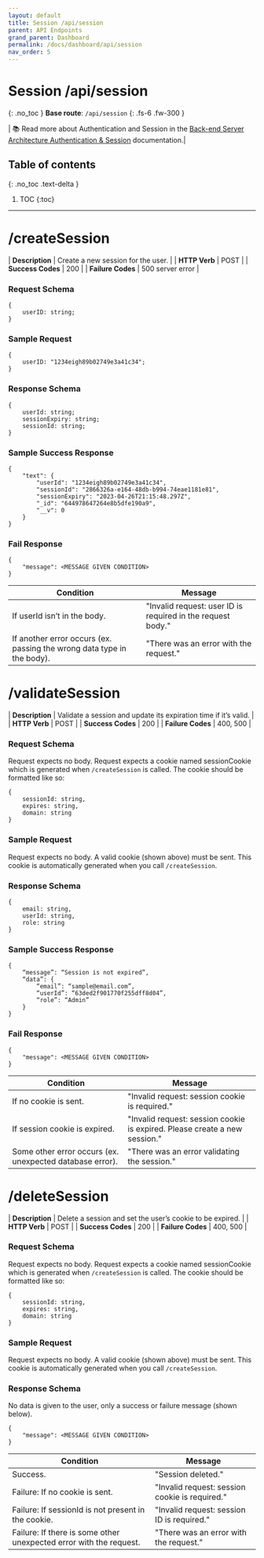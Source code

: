 ```yaml
---
layout: default
title: Session /api/session
parent: API Endpoints
grand_parent: Dashboard
permalink: /docs/dashboard/api/session
nav_order: 5
---
```


# Session /api/session
{: .no_toc }
**Base route**: `/api/session`
{: .fs-6 .fw-300 }

| 📚 Read more about Authentication and Session in the [Back-end Server Architecture Authentication & Session](/docs/dashboard/backend/authentication) documentation.|

## Table of contents
{: .no_toc .text-delta }

1. TOC
{:toc}

---

# /createSession

| <b>Description</b>    | Create a new session for the user. |
| <b>HTTP Verb</b>      | POST |
| <b>Success Codes</b>  | 200 |
| <b>Failure Codes</b>  | 500 server error |

### Request Schema
```
{
    userID: string;
}
```

### Sample Request
```
{
    userID: "1234eigh89b02749e3a41c34";
}
```

### Response Schema
```
{
    userId: string;
    sessionExpiry: string;
    sessionId: string;
}
```

### Sample Success Response
```
{
    "text": {
        "userId": "1234eigh89b02749e3a41c34",
        "sessionId": "2866326a-e164-48db-b994-74eae1181e81",
        "sessionExpiry": "2023-04-26T21:15:48.297Z",
        "_id": "644978647264e8b5dfe190a9",
        "__v": 0
    }
}
```

### Fail Response
```
{
    "message": <MESSAGE GIVEN CONDITION>
}
```

| Condition     | Message           |
| ---           | ---               |
| If userId isn’t in the body.   | "Invalid request: user ID is required in the request body."  |
| If another error occurs (ex. passing the wrong data type in the body).   | "There was an error with the request."  |

# /validateSession

| <b>Description</b>    | Validate a session and update its expiration time if it’s valid. |
| <b>HTTP Verb</b>      | POST |
| <b>Success Codes</b>  | 200 |
| <b>Failure Codes</b>  | 400, 500 |

### Request Schema

Request expects no body. Request expects a cookie named sessionCookie which is generated when `/createSession` is called. The cookie should be formatted like so:

```
{
    sessionId: string,
    expires: string,
    domain: string
}
```

### Sample Request

Request expects no body. A valid cookie (shown above) must be sent. This cookie is automatically generated when you call `/createSession`.

### Response Schema
```
{
    email: string,
    userId: string,
    role: string
}
```

### Sample Success Response
```
{
    “message”: “Session is not expired”,
    “data”: {
        “email”: “sample@email.com”,
        “userId”: “63ded2f901770f255dff8d04”,
        “role”: “Admin”
    }
}
```

### Fail Response
```
{
    "message": <MESSAGE GIVEN CONDITION>
}
```

| Condition     | Message           |
| ---           | ---               |
| If no cookie is sent.   | "Invalid request: session cookie is required."  |
| If session cookie is expired.   | "Invalid request: session cookie is expired. Please create a new session."  |
| Some other error occurs (ex. unexpected database error).   | "There was an error validating the session."  |


# /deleteSession

| <b>Description</b>    | Delete a session and set the user’s cookie to be expired. |
| <b>HTTP Verb</b>      | POST |
| <b>Success Codes</b>  | 200 |
| <b>Failure Codes</b>  | 400, 500 |

### Request Schema

Request expects no body. Request expects a cookie named sessionCookie which is generated when `/createSession` is called. The cookie should be formatted like so:
```
{
    sessionId: string,
    expires: string,
    domain: string
}
```

### Sample Request

Request expects no body. A valid cookie (shown above) must be sent. This cookie is automatically generated when you call `/createSession`.

### Response Schema

No data is given to the user, only a success or failure message (shown below).

```
{
    "message": <MESSAGE GIVEN CONDITION>
}
```

| Condition     | Message           |
| ---           | ---               |
| Success.   | "Session deleted."  |
| Failure: If no cookie is sent.   | "Invalid request: session cookie is required."  |
| Failure: If sessionId is not present in the cookie.   | "Invalid request: session ID is required."  |
| Failure: If there is some other unexpected error with the request.   | "There was an error with the request."  |
